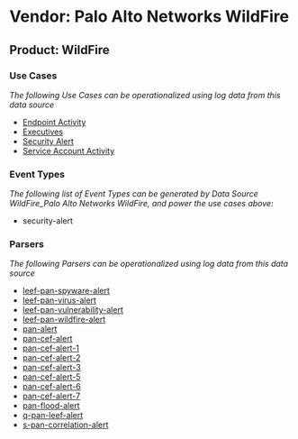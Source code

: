 Vendor: Palo Alto Networks WildFire
===================================
Product: WildFire
-----------------

### Use Cases

_The following Use Cases can be operationalized using log data from this data source_

* [Endpoint Activity](../UseCases/usecase_endpoint_activity.md)
* [Executives](../UseCases/usecase_executives.md)
* [Security Alert](../UseCases/usecase_security_alert.md)
* [Service Account Activity](../UseCases/usecase_service_account_activity.md)


### Event Types

_The following list of Event Types can be generated by Data Source WildFire_Palo Alto Networks WildFire, and power the use cases above:_

- security-alert


### Parsers

_The following Parsers can be operationalized using log data from this data source_

* [leef-pan-spyware-alert](../Parsers/parserContent_leef-pan-spyware-alert.md)
* [leef-pan-virus-alert](../Parsers/parserContent_leef-pan-virus-alert.md)
* [leef-pan-vulnerability-alert](../Parsers/parserContent_leef-pan-vulnerability-alert.md)
* [leef-pan-wildfire-alert](../Parsers/parserContent_leef-pan-wildfire-alert.md)
* [pan-alert](../Parsers/parserContent_pan-alert.md)
* [pan-cef-alert](../Parsers/parserContent_pan-cef-alert.md)
* [pan-cef-alert-1](../Parsers/parserContent_pan-cef-alert-1.md)
* [pan-cef-alert-2](../Parsers/parserContent_pan-cef-alert-2.md)
* [pan-cef-alert-3](../Parsers/parserContent_pan-cef-alert-3.md)
* [pan-cef-alert-5](../Parsers/parserContent_pan-cef-alert-5.md)
* [pan-cef-alert-6](../Parsers/parserContent_pan-cef-alert-6.md)
* [pan-cef-alert-7](../Parsers/parserContent_pan-cef-alert-7.md)
* [pan-flood-alert](../Parsers/parserContent_pan-flood-alert.md)
* [q-pan-leef-alert](../Parsers/parserContent_q-pan-leef-alert.md)
* [s-pan-correlation-alert](../Parsers/parserContent_s-pan-correlation-alert.md)
